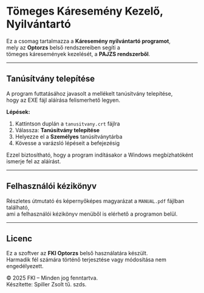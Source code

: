 # Tömeges Káresemény Kezelő, Nyilvántartó

Ez a csomag tartalmazza a **Káresemény nyilvántartó programot**,  
mely az **Optorzs** belső rendszereiben segíti a  
tömeges káresemények kezelését, a **PAJZS rendszerből**.

---

## Tanúsítvány telepítése

A program futtatásához javasolt a mellékelt tanúsítvány telepítése,  
hogy az EXE fájl aláírása felismerhető legyen.

**Lépések:**
1. Kattintson duplán a `tanusitvany.crt` fájlra  
2. Válassza: **Tanúsítvány telepítése**  
3. Helyezze el a **Személyes** tanúsítványtárba  
4. Kövesse a varázsló lépéseit a befejezésig  

Ezzel biztosítható, hogy a program indításakor a Windows megbízhatóként ismerje fel az aláírást.

---

## Felhasználói kézikönyv

Részletes útmutató és képernyőképes magyarázat a `MANUAL.pdf` fájlban található,  
ami a felhasználói kézikönyv menüből is elérhető a programon belül.

---

## Licenc

Ez a szoftver az **FKI Optorzs** belső használatára készült.  
Harmadik fél számára történő terjesztése vagy módosítása nem engedélyezett.

© 2025 FKI – Minden jog fenntartva.  
Készítette: Spiller Zsolt tű. szds.
